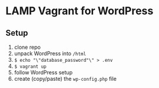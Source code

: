 # LAMP Vagrant for WordPress

## Setup
  1.  clone repo
  2.  unpack WordPress into `/html`
  3.  `$ echo "\"database_password"\" > .env`
  4.  `$ vagrant up`
  5.  follow WordPress setup
  6.  create (copy/paste) the `wp-config.php` file
